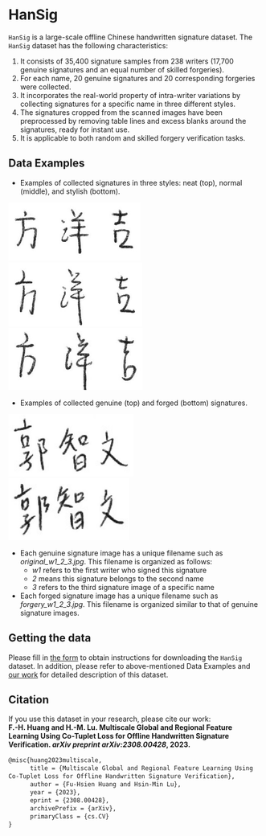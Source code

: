 # HanSig

`HanSig` is a large-scale offline Chinese handwritten signature dataset. The `HanSig` dataset has the following characteristics:
 
1. It consists of 35,400 signature samples from 238 writers (17,700 genuine signatures and an equal number of skilled forgeries).
2. For each name, 20 genuine signatures and 20 corresponding forgeries were collected.
3. It incorporates the real-world property of intra-writer variations by collecting signatures for a specific name in three different styles.
4. The signatures cropped from the scanned images have been preprocessed by removing table lines and excess blanks around the signatures, ready for instant use. 
5. It is applicable to both random and skilled forgery verification tasks.

## Data Examples ##


- Examples of collected signatures in three styles: neat (top), normal (middle), and stylish (bottom).

<img src="./images/HanSig_Style1.jpg" alt="HanSig_Style1" height="116"></br> 
<img src="./images/HanSig_Style2.jpg" alt="HanSig_Style2" height="128"></br> 
<img src="./images/HanSig_Style3.jpg" alt="HanSig_Style3" height="123">

- Examples of collected genuine (top) and forged (bottom) signatures.

<img src="./images/HanSig_samples5.png" alt="HanSig_samples5" height="125"></br> 
<img src="./images/HanSig_samples6.png" alt="HanSig_samples6" height="123">

* Each genuine signature image has a unique filename such as *original\_w1\_2\_3.jpg*. This filename is organized as follows: 
  * *w1* refers to the first writer who signed this signature
  * *2* means this signature belongs to the second name
  * *3* refers to the third signature image of a specific name 
* Each forged signature image has a unique filename such as *forgery\_w1\_2\_3.jpg*. This filename is organized similar to that of genuine signature images.

## Getting the data ##

Please fill in [the form](https://forms.gle/d1D6qWLv31K77Ga66) to obtain instructions for downloading the `HanSig` dataset. In addition, please refer to above-mentioned Data Examples and [our work](https://arxiv.org/abs/2308.00428) for detailed description of this dataset.

## Citation ##

If you use this dataset in your research, please cite our work: </br>
**F.-H. Huang and H.-M. Lu. Multiscale Global and Regional Feature Learning Using Co-Tuplet Loss for Offline Handwritten Signature Verification. *arXiv preprint arXiv:2308.00428*, 2023.**

```
@misc{huang2023multiscale,
      title = {Multiscale Global and Regional Feature Learning Using Co-Tuplet Loss for Offline Handwritten Signature Verification}, 
      author = {Fu-Hsien Huang and Hsin-Min Lu},
      year = {2023},
      eprint = {2308.00428},
      archivePrefix = {arXiv},
      primaryClass = {cs.CV}
}
```
